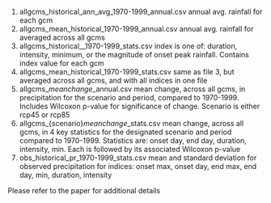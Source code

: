 1)	allgcms_historical_ann_avg_1970-1999_annual.csv annual avg. rainfall for each gcm
2)	allgcms_mean_historical_1970-1999_annual.csv annual avg. rainfall for averaged across all gcms
3)	allgcms_historical_<index>_1970-1999_stats.csv
  index is one of: duration, intensity, minimum, or the magnitude of onset peak rainfall. Contains index value for each gcm
4)	allgcms_mean_historical_1970-1999_stats.csv
  same as file 3, but averaged across all gcms, and with all indices in one file
5)	allgcms_<scenario>_meanchange_<period>_annual.csv
  mean change, across all gcms, in precipitation for the scenario and period, compared to 1970-1999. Includes Wilcoxon p-value 
  for significance of change. Scenario is either rcp45 or rcp85
6)	allgcms_{scenario}_meanchange_<period>_stats.csv
  mean change, across all gcms, in 4 key statistics for the designated scenario and period compared to 1970-1999. 
  Statistics are: onset day, end day, duration, intensity, min. Each is followed by its associated Wilcoxon p-value
7)	obs_historical_pr_1970-1999_stats.csv mean and standard deviation for observed precipitation for indices: 
  onset max, onset day, end max, end day, min, duration, intensity

Please refer to the paper for additional details
